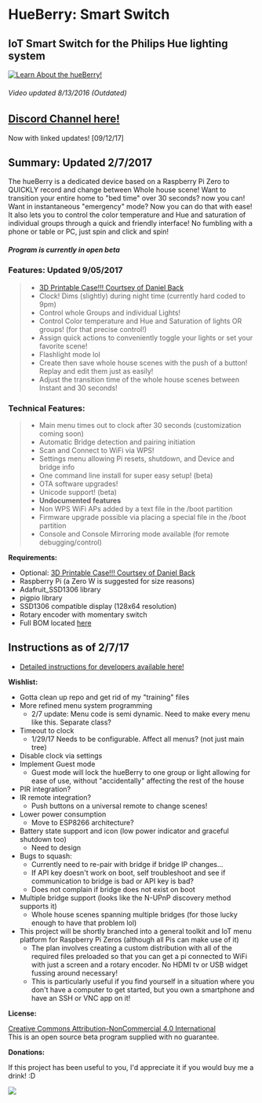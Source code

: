 HueBerry: Smart Switch
=============
## IoT Smart Switch for the Philips Hue lighting system

[![Learn About the hueBerry!](http://i.imgur.com/zl9XxJq.jpg)](https://youtu.be/YTvbsL82ZcM?t=1m3s "hueBerry is awesome!")

###### Video updated 8/13/2016 *(Outdated)*

## [Discord Channel here!](https://discord.gg/YxUusf8)
Now with linked updates! [09/12/17]

## Summary: Updated 2/7/2017
The hueBerry is a dedicated device based on a Raspberry Pi Zero to QUICKLY record and change between Whole house scene! Want to transition your entire home to "bed time" over 30 seconds? now you can! Want in instantaneous "emergency" mode? Now you can do that with ease! It also lets you to control the color temperature and Hue and saturation of individual groups through a quick and friendly interface! No fumbling with a phone or table or PC, just spin and click and spin!
##### Program is currently in open beta


### Features: Updated 9/05/2017

>  * [3D Printable Case!!! Courtsey of Daniel Back](https://www.thingiverse.com/thing:2180872)
>  * Clock! Dims (slightly) during night time (currently hard coded to 9pm)
>  * Control whole Groups and individual Lights!
>  * Control Color temperature and Hue and Saturation of lights OR groups! (for that precise control!)
>  * Assign quick actions to conveniently toggle your lights or set your favorite scene! 
>  * Flashlight mode lol
>  * Create then save whole house scenes with the push of a button! Replay and edit them just as easily!
>  * Adjust the transition time of the whole house scenes between Instant and 30 seconds!

### Technical Features: 

>  * Main menu times out to clock after 30 seconds (customization coming soon)
>  * Automatic Bridge detection and pairing initiation
>  * Scan and Connect to WiFi via WPS!
>  * Settings menu allowing Pi resets, shutdown, and Device and bridge info
>  * One command line install for super easy setup! (beta)
>  * OTA software upgrades!
>  * Unicode support! (beta)
>  * **Undocumented features**
>   * Non WPS WiFi APs added by a text file in the /boot partition
>   * Firmware upgrade possible via placing a special file in the /boot partition
>   * Console and Console Mirroring mode available (for remote debugging/control)


**Requirements:**

  * Optional: [3D Printable Case!!! Courtsey of Daniel Back](https://www.thingiverse.com/thing:2180872)
  * Raspberry Pi (a Zero W is suggested for size reasons)
  * Adafruit_SSD1306 library
  * pigpio library
  * SSD1306 compatible display (128x64 resolution)
  * Rotary encoder with momentary switch
  * Full BOM located [here](https://docs.google.com/spreadsheets/d/18q5wE9IcbJ1D823ktt4ZN7Fp1JHZutR4hCld2env4vI/edit?usp=sharing)

## Instructions as of 2/7/17

  * [Detailed instructions for developers available here!](https://github.com/fiveseven808/HueBerry_SmartSwitch/blob/dev/Dev_setup.md)


**Wishlist:**

  * Gotta clean up repo and get rid of my "training" files
  * More refined menu system programming
    * 2/7 update: Menu code is semi dynamic. Need to make every menu like this. Separate class?
  * Timeout to clock
    * 1/29/17 Needs to be configurable. Affect all menus? (not just main tree)
  * Disable clock via settings
  * Implement Guest mode
    * Guest mode will lock the hueBerry to one group or light allowing for ease of use, without "accidentally" affecting the rest of the house
  * PIR integration?
  * IR remote integration?
    * Push buttons on a universal remote to change scenes!
  * Lower power consumption
    * Move to ESP8266 architecture?
  * Battery state support and icon (low power indicator and graceful shutdown too)
    * Need to design
  * Bugs to squash:
    * Currently need to re-pair with bridge if bridge IP changes...
    * If API key doesn't work on boot, self troubleshoot and see if communication to bridge is bad or API key is bad?
	* Does not complain if bridge does not exist on boot
  * Multiple bridge support (looks like the N-UPnP discovery method supports it)
    * Whole house scenes spanning multiple bridges (for those lucky enough to have that problem lol)
  * This project will be shortly branched into a general toolkit and IoT menu platform for Raspberry Pi Zeros (although all Pis can make use of it)
    * The plan involves creating a custom distribution with all of the required files preloaded so that you can get a pi connected to WiFi with just a screen and a rotary encoder. No HDMI tv or USB widget fussing around necessary!
    * This is particularly useful if you find yourself in a situation where you don't have a computer to get started, but you own a smartphone and have an SSH or VNC app on it!



**License:**

[Creative Commons Attribution-NonCommercial 4.0 International ](https://creativecommons.org/licenses/by-nc/4.0/)  
This is an open source beta program supplied with no guarantee.

**Donations:**

If this project has been useful to you, I'd appreciate it if you would buy me a drink! :D

[![](https://www.paypalobjects.com/en_US/i/btn/btn_donateCC_LG.gif)](https://www.paypal.com/cgi-bin/webscr?cmd=_s-xclick&hosted_button_id=7V4SEHWVDNQL6)
